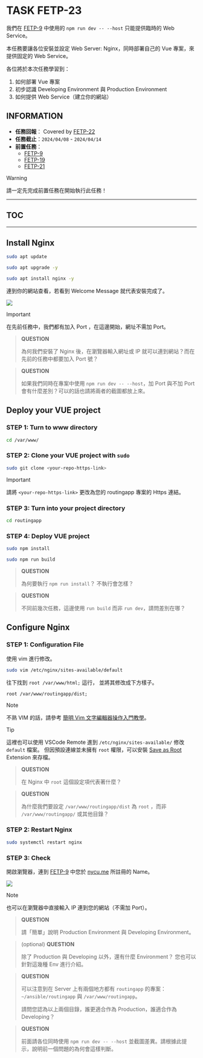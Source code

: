 # TASK FETP-23

我們在 [FETP-9](https://www.notion.so/sdc-nycu/Vue-Environment-and-Initialization-f3494b38c2654c489689f97d8d373d2a?pvs=4) 中使用的 `npm run dev -- --host` 只能提供臨時的 Web Service。

本任務要讓各位安裝並設定 Web Server: Nginx，同時部署自己的 Vue 專案，來提供固定的 Web Service。

各位將於本次任務學習到：
1. 如何部署 Vue 專案
2. 初步認識 Developing Environment 與 Production Environment
3. 如何提供 Web Service（建立你的網站）

## INFORMATION

- **任務回報**： Covered by [FETP-22](./fetp-22.md)
- **任務截止**：`2024/04/08` - `2024/04/14`
- **前置任務**：
  - [FETP-9](https://www.notion.so/sdc-nycu/Vue-Environment-and-Initialization-f3494b38c2654c489689f97d8d373d2a?pvs=4)
  - [FETP-19](https://www.notion.so/sdc-nycu/Vue-Routing-Beginner-to-Advanced-3f8085ec15ca4ed18bb07674482d704a?pvs=4)
  - [FETP-21](./fetp-21.md)

> [!WARNING]
> 請一定先完成前置任務在開始執行此任務！

---

## TOC


---

## Install Nginx

```sh
sudo apt update
```

```sh
sudo apt upgrade -y
```

```sh
sudo apt install nginx -y
```

連到你的網站查看，若看到 Welcome Message 就代表安裝完成了。

![](https://imgur.com/8qtTmVx.png)

> [!IMPORTANT]
> 在先前任務中，我們都有加入 Port ，在這邊開始，網址不需加 Port。

> **QUESTION**
>
> 為何我們安裝了 Nginx 後，在瀏覽器輸入網址或 IP 就可以連到網站？而在先前的任務中都要加入 Port 號？

> **QUESTION**
>
> 如果我們同時在專案中使用 `npm run dev -- --host`，加 Port 與不加 Port 會有什麼差別？可以的話也請將兩者的截圖都放上來。

## Deploy your VUE project

### STEP 1: Turn to www directory

```sh
cd /var/www/
```

### STEP 2: Clone your VUE project with `sudo`

```sh
sudo git clone <your-repo-https-link>
```

> [!IMPORTANT]
> 請將 `<your-repo-https-link>` 更改為您的 routingapp 專案的 Https 連結。

### STEP 3: Turn into your project directory

```sh
cd routingapp
```

### STEP 4: Deploy VUE project

```sh
sudo npm install
```

```sh
sudo npm run build
```

> **QUESTION**
>
> 為何要執行 `npm run install`？ 不執行會怎樣？

> **QUESTION**
>
> 不同前幾次任務，這邊使用 `run build` 而非 `run dev`，請問差別在哪？

## Configure Nginx

### STEP 1: Configuration File
使用 vim 進行修改。

```sh
sudo vim /etc/nginx/sites-available/default
```

往下找到 `root /var/www/html;` 這行，
並將其修改成下方樣子。

```
root /var/www/routingapp/dist;
```

> [!NOTE]
> 不熟 VIM 的話，請參考 [簡明 Vim 文字編輯器操作入門教學](https://blog.techbridge.cc/2020/04/06/how-to-use-vim-as-an-editor-tutorial/)。

> [!TIP]
> 這裡也可以使用 VSCode Remote 進到 `/etc/nginx/sites-available/` 修改 `default` 檔案。
> 但因預設連線並未擁有 `root` 權限，可以安裝 <ins>Save as Root</ins> Extension 來存檔。

> **QUESTION**
>
> 在 Nginx 中 `root` 這個設定項代表著什麼？

> **QUESTION**
>
> 為什麼我們要設定 `/var/www/routingapp/dist` 為 `root` ，而非 `/var/www/routingapp/` 或其他目錄？

### STEP 2: Restart Nginx

```sh
sudo systemctl restart nginx
```

### STEP 3: Check

開啟瀏覽器，連到 [FETP-9](https://www.notion.so/sdc-nycu/Vue-Environment-and-Initialization-f3494b38c2654c489689f97d8d373d2a?pvs=4) 中您於 [nycu.me](https://nycu.me/) 所註冊的 Name。

![](https://imgur.com/4XTPoGl.png)

> [!NOTE]
> 也可以在瀏覽器中直接輸入 IP 連到您的網站（不需加 Port）。

> **QUESTION**
>
> 請「簡單」說明 Production Environment 與 Developing Environment。

> (optional) **QUESTION**
>
> 除了 Production 與 Developing 以外，還有什麼 Environment？
> 您也可以針對這幾種 Env 進行介紹。


> **QUESTION**
>
> 可以注意到在 Server 上有兩個地方都有 `routingapp` 的專案： `~/ansible/routingapp` 與 `/var/www/routingapp`。
>
> 請問您認為以上兩個目錄，誰更適合作為 Production，誰適合作為 Developing？

> **QUESTION**
>
> 前面請各位同時使用 `npm run dev -- --host` 並截圖差異。請根據此提示，說明前一個問題的為何會這樣判斷。